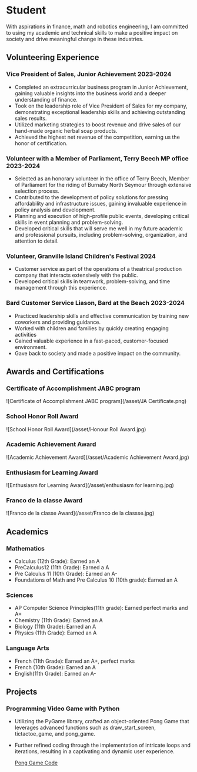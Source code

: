 # Student
With aspirations in finance, math and robotics engineering, I am committed to using my academic and technical skills to make a positive impact on society and drive meaningful change in these industries.

## Volunteering Experience
### Vice President of Sales,  Junior Achievement    	2023-2024 
-  Completed an extracurricular business program in Junior Achievement, gaining valuable insights into the business world and a deeper understanding of finance.
-  Took on the leadership role of Vice President of Sales for my company, demonstrating exceptional leadership skills and achieving outstanding sales results.
-  Utilized marketing strategies to boost revenue and drive sales of our hand-made organic herbal soap products.
-  Achieved the highest net revenue of the competition, earning us the honor of certification. 

### Volunteer with a Member of Parliament,         Terry Beech MP office 				2023-2024 
-  Selected as an honorary volunteer in the office of Terry Beech, Member of Parliament for the riding of Burnaby North Seymour through extensive selection process.
-  Contributed to the development of policy solutions for pressing affordability and infrastructure issues, gaining invaluable experience in policy analysis and development.
-  Planning and execution of high-profile public events, developing critical skills in event planning and problem-solving.
-  Developed critical skills that will serve me well in my future academic and professional pursuits, including problem-solving, organization, and attention to detail.
  
### Volunteer,                 Granville Island Children's Festival 2024 
-  Customer service as part of the operations of a theatrical production company that interacts extensively with the public.
-  Developed critical skills in teamwork, problem-solving, and time management through this experience.
  
### Bard Customer Service Liason,       Bard at the Beach 						2023-2024 
-  Practiced leadership skills and effective communication by training new coworkers and providing guidance.
-  Worked with children and families by quickly creating engaging activities
-  Gained valuable experience in a fast-paced, customer-focused environment.
-  Gave back to society and made a positive impact on the community.
  
## Awards and Certifications
### Certificate of Accomplishment JABC program
![Certificate of Accomplishment JABC program](/asset/JA Certificate.png)

###	School Honor Roll Award
![School Honor Roll Award](/asset/Honour Roll Award.jpg)  

###	Academic Achievement Award
![Academic Achievement Award](/asset/Academic Achievement Award.jpg) 

###	Enthusiasm for Learning Award
![Enthusiasm for Learning Award](/asset/enthusiasm for learning.jpg) 

###	Franco de la classe Award
![Franco de la classe Award](/asset/Franco de la classse.jpg) 


## Academics
### Mathematics
-  Calculus (12th Grade): Earned an A
-  PreCalculus12 (11th Grade):  Earned a A
-  Pre Calculus 11 (10th Grade):  Earned an A-
-  Foundations of Math and Pre Calculus 10 (10th grade): Earned an A
  
### Sciences
-  AP Computer Science Principles(11th grade): Earned perfect marks and A+
-  Chemistry (11th Grade): Earned an A
-  Biology (11th Grade): Earned an A
-  Physics (11th Grade): Earned an A

### Language Arts
-  French (11th Grade): Earned an A+, perfect marks
-  French (10th Grade): Earned an A
-  English(11th Grade): Earned an A-

## Projects
### Programming Video Game with Python
-  Utilizing the PyGame library, crafted an object-oriented Pong Game that leverages advanced functions such as draw_start_screen, tictactoe_game, and pong_game. 
-  Further refined coding through the implementation of intricate loops and iterations, resulting in a captivating and dynamic user experience.

    [Pong Game Code](https://github.com/alexchai2024/portfolio/blob/main/Coding/Video%20Game%20Pong%20with%20Python.py)  
